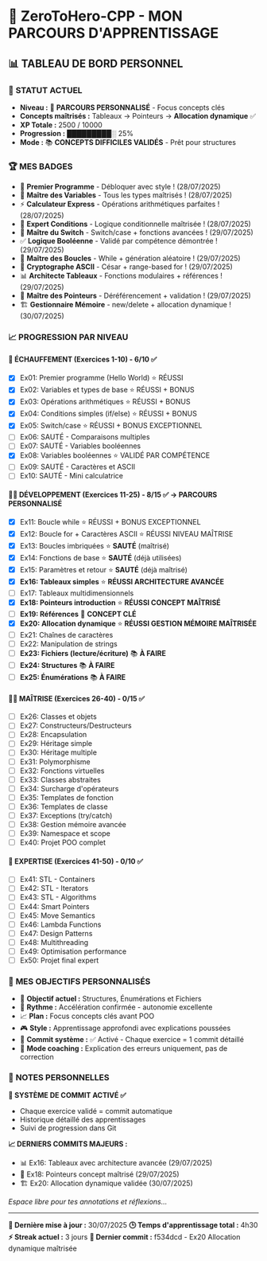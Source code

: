 # 🚀 ZeroToHero-CPP - MON PARCOURS D'APPRENTISSAGE

## 📊 **TABLEAU DE BORD PERSONNEL**

### 🎯 **STATUT ACTUEL**
- **Niveau :** 🎯 **PARCOURS PERSONNALISÉ** - Focus concepts clés
- **Concepts maîtrisés :** Tableaux → Pointeurs → **Allocation dynamique** ✅
- **XP Totale :** 2500 / 10000
- **Progression :** █████████░ 25%
- **Mode :** 📚 **CONCEPTS DIFFICILES VALIDÉS** - Prêt pour structures

### 🏆 **MES BADGES**
- 👋 **Premier Programme** - Débloquer avec style ! (28/07/2025)
- 🔢 **Maître des Variables** - Tous les types maîtrisés ! (28/07/2025)
- ⚡ **Calculateur Express** - Opérations arithmétiques parfaites ! (28/07/2025)
- 🎯 **Expert Conditions** - Logique conditionnelle maîtrisée ! (28/07/2025)
- 🔀 **Maître du Switch** - Switch/case + fonctions avancées ! (29/07/2025)
- ✅ **Logique Booléenne** - Validé par compétence démontrée ! (29/07/2025)
- 🔄 **Maître des Boucles** - While + génération aléatoire ! (29/07/2025)
- 🔐 **Cryptographe ASCII** - César + range-based for ! (29/07/2025)
- 📊 **Architecte Tableaux** - Fonctions modulaires + références ! (29/07/2025)
- 🎯 **Maître des Pointeurs** - Déréférencement + validation ! (29/07/2025)
- 🏗️ **Gestionnaire Mémoire** - new/delete + allocation dynamique ! (30/07/2025)

### 📈 **PROGRESSION PAR NIVEAU**

#### 🌱 **ÉCHAUFFEMENT (Exercices 1-10)** - 6/10 ✅
- [x] Ex01: Premier programme (Hello World) ⭐ RÉUSSI
- [x] Ex02: Variables et types de base ⭐ RÉUSSI + BONUS
- [x] Ex03: Opérations arithmétiques ⭐ RÉUSSI + BONUS
- [x] Ex04: Conditions simples (if/else) ⭐ RÉUSSI + BONUS
- [x] Ex05: Switch/case ⭐ RÉUSSI + BONUS EXCEPTIONNEL
- [ ] Ex06: SAUTÉ - Comparaisons multiples
- [ ] Ex07: SAUTÉ - Variables booléennes  
- [x] Ex08: Variables booléennes ⭐ VALIDÉ PAR COMPÉTENCE
- [ ] Ex09: SAUTÉ - Caractères et ASCII
- [ ] Ex10: SAUTÉ - Mini calculatrice

#### 🏋️‍♂️ **DÉVELOPPEMENT (Exercices 11-25)** - 8/15 ✅ → **PARCOURS PERSONNALISÉ**
- [x] Ex11: Boucle while ⭐ RÉUSSI + BONUS EXCEPTIONNEL
- [x] Ex12: Boucle for + Caractères ASCII ⭐ RÉUSSI NIVEAU MAÎTRISE
- [x] Ex13: Boucles imbriquées ⭐ **SAUTÉ** (maîtrisé)
- [x] Ex14: Fonctions de base ⭐ **SAUTÉ** (déjà utilisées)
- [x] Ex15: Paramètres et retour ⭐ **SAUTÉ** (déjà maîtrisé)
- [x] **Ex16: Tableaux simples** ⭐ **RÉUSSI ARCHITECTURE AVANCÉE**
- [ ] Ex17: Tableaux multidimensionnels 
- [x] **Ex18: Pointeurs introduction** ⭐ **RÉUSSI CONCEPT MAÎTRISÉ**
- [ ] **Ex19: Références** 🎯 **CONCEPT CLÉ** 
- [x] **Ex20: Allocation dynamique** ⭐ **RÉUSSI GESTION MÉMOIRE MAÎTRISÉE**
- [ ] Ex21: Chaînes de caractères
- [ ] Ex22: Manipulation de strings
- [ ] **Ex23: Fichiers (lecture/écriture)** 📚 **À FAIRE**
- [ ] **Ex24: Structures** 📚 **À FAIRE**
- [ ] **Ex25: Énumérations** 📚 **À FAIRE**

#### 🤸‍♂️ **MAÎTRISE (Exercices 26-40)** - 0/15 ✅
- [ ] Ex26: Classes et objets
- [ ] Ex27: Constructeurs/Destructeurs
- [ ] Ex28: Encapsulation
- [ ] Ex29: Héritage simple
- [ ] Ex30: Héritage multiple
- [ ] Ex31: Polymorphisme
- [ ] Ex32: Fonctions virtuelles
- [ ] Ex33: Classes abstraites
- [ ] Ex34: Surcharge d'opérateurs
- [ ] Ex35: Templates de fonction
- [ ] Ex36: Templates de classe
- [ ] Ex37: Exceptions (try/catch)
- [ ] Ex38: Gestion mémoire avancée
- [ ] Ex39: Namespace et scope
- [ ] Ex40: Projet POO complet

#### 🥋 **EXPERTISE (Exercices 41-50)** - 0/10 ✅
- [ ] Ex41: STL - Containers
- [ ] Ex42: STL - Iterators
- [ ] Ex43: STL - Algorithms
- [ ] Ex44: Smart Pointers
- [ ] Ex45: Move Semantics
- [ ] Ex46: Lambda Functions
- [ ] Ex47: Design Patterns
- [ ] Ex48: Multithreading
- [ ] Ex49: Optimisation performance
- [ ] Ex50: Projet final expert

### 🎯 **MES OBJECTIFS PERSONNALISÉS**
- 🎯 **Objectif actuel :** Structures, Énumérations et Fichiers
- 🚀 **Rythme :** Accélération confirmée - autonomie excellente
- 📈 **Plan :** Focus concepts clés avant POO
- 🎮 **Style :** Apprentissage approfondi avec explications poussées
- 📝 **Commit système :** ✅ Activé - Chaque exercice = 1 commit détaillé
- 🔧 **Mode coaching :** Explication des erreurs uniquement, pas de correction

### 📝 **NOTES PERSONNELLES**
**🔄 SYSTÈME DE COMMIT ACTIVÉ ✅**
- Chaque exercice validé = commit automatique
- Historique détaillé des apprentissages
- Suivi de progression dans Git

**📈 DERNIERS COMMITS MAJEURS :**
- 📊 Ex16: Tableaux avec architecture avancée (29/07/2025)
- 🎯 Ex18: Pointeurs concept maîtrisé (29/07/2025)
- 🏗️ Ex20: Allocation dynamique validée (30/07/2025)

*Espace libre pour tes annotations et réflexions...*

---
**📅 Dernière mise à jour :** 30/07/2025
**🕒 Temps d'apprentissage total :** 4h30
**⚡ Streak actuel :** 3 jours
**🔄 Dernier commit :** f534dcd - Ex20 Allocation dynamique maîtrisée
